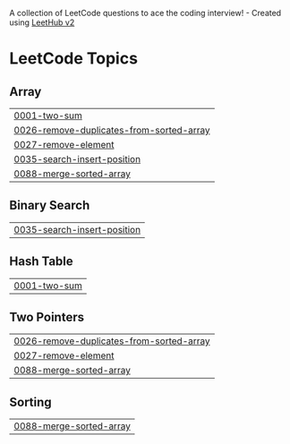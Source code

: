 A collection of LeetCode questions to ace the coding interview! - Created using [LeetHub v2](https://github.com/arunbhardwaj/LeetHub-2.0)
<!---LeetCode Topics Start-->
# LeetCode Topics
## Array
|  |
| ------- |
| [0001-two-sum](https://github.com/cookiepingyen/LeeCode_Practice/tree/master/0001-two-sum) |
| [0026-remove-duplicates-from-sorted-array](https://github.com/cookiepingyen/LeeCode_Practice/tree/master/0026-remove-duplicates-from-sorted-array) |
| [0027-remove-element](https://github.com/cookiepingyen/LeeCode_Practice/tree/master/0027-remove-element) |
| [0035-search-insert-position](https://github.com/cookiepingyen/LeeCode_Practice/tree/master/0035-search-insert-position) |
| [0088-merge-sorted-array](https://github.com/cookiepingyen/LeeCode_Practice/tree/master/0088-merge-sorted-array) |
## Binary Search
|  |
| ------- |
| [0035-search-insert-position](https://github.com/cookiepingyen/LeeCode_Practice/tree/master/0035-search-insert-position) |
## Hash Table
|  |
| ------- |
| [0001-two-sum](https://github.com/cookiepingyen/LeeCode_Practice/tree/master/0001-two-sum) |
## Two Pointers
|  |
| ------- |
| [0026-remove-duplicates-from-sorted-array](https://github.com/cookiepingyen/LeeCode_Practice/tree/master/0026-remove-duplicates-from-sorted-array) |
| [0027-remove-element](https://github.com/cookiepingyen/LeeCode_Practice/tree/master/0027-remove-element) |
| [0088-merge-sorted-array](https://github.com/cookiepingyen/LeeCode_Practice/tree/master/0088-merge-sorted-array) |
## Sorting
|  |
| ------- |
| [0088-merge-sorted-array](https://github.com/cookiepingyen/LeeCode_Practice/tree/master/0088-merge-sorted-array) |
<!---LeetCode Topics End-->
